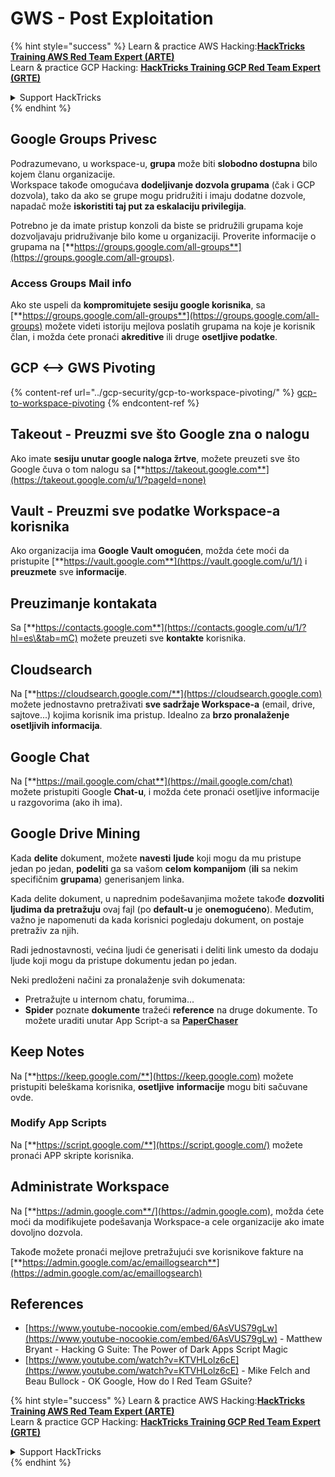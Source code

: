 # GWS - Post Exploitation

{% hint style="success" %}
Learn & practice AWS Hacking:<img src="../../.gitbook/assets/image (1).png" alt="" data-size="line">[**HackTricks Training AWS Red Team Expert (ARTE)**](https://training.hacktricks.xyz/courses/arte)<img src="../../.gitbook/assets/image (1).png" alt="" data-size="line">\
Learn & practice GCP Hacking: <img src="../../.gitbook/assets/image (2).png" alt="" data-size="line">[**HackTricks Training GCP Red Team Expert (GRTE)**<img src="../../.gitbook/assets/image (2).png" alt="" data-size="line">](https://training.hacktricks.xyz/courses/grte)

<details>

<summary>Support HackTricks</summary>

* Check the [**subscription plans**](https://github.com/sponsors/carlospolop)!
* **Join the** 💬 [**Discord group**](https://discord.gg/hRep4RUj7f) or the [**telegram group**](https://t.me/peass) or **follow** us on **Twitter** 🐦 [**@hacktricks\_live**](https://twitter.com/hacktricks\_live)**.**
* **Share hacking tricks by submitting PRs to the** [**HackTricks**](https://github.com/carlospolop/hacktricks) and [**HackTricks Cloud**](https://github.com/carlospolop/hacktricks-cloud) github repos.

</details>
{% endhint %}

## Google Groups Privesc

Podrazumevano, u workspace-u, **grupa** može biti **slobodno dostupna** bilo kojem članu organizacije.\
Workspace takođe omogućava **dodeljivanje dozvola grupama** (čak i GCP dozvola), tako da ako se grupe mogu pridružiti i imaju dodatne dozvole, napadač može **iskoristiti taj put za eskalaciju privilegija**.

Potrebno je da imate pristup konzoli da biste se pridružili grupama koje dozvoljavaju pridruživanje bilo kome u organizaciji. Proverite informacije o grupama na [**https://groups.google.com/all-groups**](https://groups.google.com/all-groups).

### Access Groups Mail info

Ako ste uspeli da **kompromitujete sesiju google korisnika**, sa [**https://groups.google.com/all-groups**](https://groups.google.com/all-groups) možete videti istoriju mejlova poslatih grupama na koje je korisnik član, i možda ćete pronaći **akreditive** ili druge **osetljive podatke**.

## GCP <--> GWS Pivoting

{% content-ref url="../gcp-security/gcp-to-workspace-pivoting/" %}
[gcp-to-workspace-pivoting](../gcp-security/gcp-to-workspace-pivoting/)
{% endcontent-ref %}

## Takeout - Preuzmi sve što Google zna o nalogu

Ako imate **sesiju unutar google naloga žrtve**, možete preuzeti sve što Google čuva o tom nalogu sa [**https://takeout.google.com**](https://takeout.google.com/u/1/?pageId=none)

## Vault - Preuzmi sve podatke Workspace-a korisnika

Ako organizacija ima **Google Vault omogućen**, možda ćete moći da pristupite [**https://vault.google.com**](https://vault.google.com/u/1/) i **preuzmete** sve **informacije**.

## Preuzimanje kontakata

Sa [**https://contacts.google.com**](https://contacts.google.com/u/1/?hl=es\&tab=mC) možete preuzeti sve **kontakte** korisnika.

## Cloudsearch

Na [**https://cloudsearch.google.com/**](https://cloudsearch.google.com) možete jednostavno pretraživati **sve sadržaje Workspace-a** (email, drive, sajtove...) kojima korisnik ima pristup. Idealno za **brzo pronalaženje osetljivih informacija**.

## Google Chat

Na [**https://mail.google.com/chat**](https://mail.google.com/chat) možete pristupiti Google **Chat-u**, i možda ćete pronaći osetljive informacije u razgovorima (ako ih ima).

## Google Drive Mining

Kada **delite** dokument, možete **navesti** **ljude** koji mogu da mu pristupe jedan po jedan, **podeliti** ga sa vašom **celom kompanijom** (**ili** sa nekim specifičnim **grupama**) generisanjem linka.

Kada delite dokument, u naprednim podešavanjima možete takođe **dozvoliti ljudima da pretražuju** ovaj fajl (po **default-u** je **onemogućeno**). Međutim, važno je napomenuti da kada korisnici pogledaju dokument, on postaje pretraživ za njih.

Radi jednostavnosti, većina ljudi će generisati i deliti link umesto da dodaju ljude koji mogu da pristupe dokumentu jedan po jedan.

Neki predloženi načini za pronalaženje svih dokumenata:

* Pretražujte u internom chatu, forumima...
* **Spider** poznate **dokumente** tražeći **reference** na druge dokumente. To možete uraditi unutar App Script-a sa [**PaperChaser**](https://github.com/mandatoryprogrammer/PaperChaser)

## **Keep Notes**

Na [**https://keep.google.com/**](https://keep.google.com) možete pristupiti beleškama korisnika, **osetljive** **informacije** mogu biti sačuvane ovde.

### Modify App Scripts

Na [**https://script.google.com/**](https://script.google.com/) možete pronaći APP skripte korisnika.

## **Administrate Workspace**

Na [**https://admin.google.com**/](https://admin.google.com), možda ćete moći da modifikujete podešavanja Workspace-a cele organizacije ako imate dovoljno dozvola.

Takođe možete pronaći mejlove pretražujući sve korisnikove fakture na [**https://admin.google.com/ac/emaillogsearch**](https://admin.google.com/ac/emaillogsearch)

## References

* [https://www.youtube-nocookie.com/embed/6AsVUS79gLw](https://www.youtube-nocookie.com/embed/6AsVUS79gLw) - Matthew Bryant - Hacking G Suite: The Power of Dark Apps Script Magic
* [https://www.youtube.com/watch?v=KTVHLolz6cE](https://www.youtube.com/watch?v=KTVHLolz6cE) - Mike Felch and Beau Bullock - OK Google, How do I Red Team GSuite?

{% hint style="success" %}
Learn & practice AWS Hacking:<img src="../../.gitbook/assets/image (1).png" alt="" data-size="line">[**HackTricks Training AWS Red Team Expert (ARTE)**](https://training.hacktricks.xyz/courses/arte)<img src="../../.gitbook/assets/image (1).png" alt="" data-size="line">\
Learn & practice GCP Hacking: <img src="../../.gitbook/assets/image (2).png" alt="" data-size="line">[**HackTricks Training GCP Red Team Expert (GRTE)**<img src="../../.gitbook/assets/image (2).png" alt="" data-size="line">](https://training.hacktricks.xyz/courses/grte)

<details>

<summary>Support HackTricks</summary>

* Check the [**subscription plans**](https://github.com/sponsors/carlospolop)!
* **Join the** 💬 [**Discord group**](https://discord.gg/hRep4RUj7f) or the [**telegram group**](https://t.me/peass) or **follow** us on **Twitter** 🐦 [**@hacktricks\_live**](https://twitter.com/hacktricks\_live)**.**
* **Share hacking tricks by submitting PRs to the** [**HackTricks**](https://github.com/carlospolop/hacktricks) and [**HackTricks Cloud**](https://github.com/carlospolop/hacktricks-cloud) github repos.

</details>
{% endhint %}
